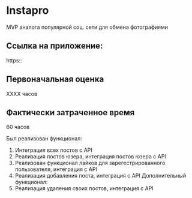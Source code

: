 # Instapro

MVP аналога популярной соц. сети для обмена фотографиями

## Ссылка на приложение:

https::

## Первоначальная оценка

ХХХХ часов

## Фактически затраченное время

60 часов

Был реализован функционал:
1. Интеграция всех постов с API
2. Реализация постов юзера, интеграция постов юзера с API
3. Реализован функционал лайков для зарегестрированного пользователя, интеграция с API
4. Реализация добавления поста, интеграция с API
Дополнительный функционал:
1. Реализация удаления своих постов, интеграция с API

